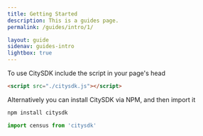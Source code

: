 ```yaml
---
title: Getting Started
description: This is a guides page.
permalink: /guides/intro/1/

layout: guide
sidenav: guides-intro
lightbox: true
---
```


To use CitySDK include the script in your page's head
```html
<script src="./citysdk.js"></script>
```

Alternatively you can install CitySDK via NPM, and then import it
```bash
npm install citysdk
```

```javascript
import census from 'citysdk'
```